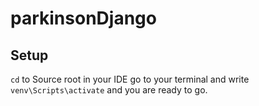 # parkinsonDjango


## Setup 

``cd`` to Source root in your IDE
go to your terminal and write ```venv\Scripts\activate``` and you are ready to go.



